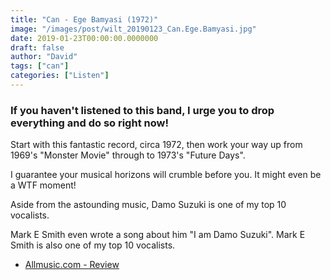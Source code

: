 ```yaml
---
title: "Can - Ege Bamyasi (1972)"
image: "/images/post/wilt_20190123_Can.Ege.Bamyasi.jpg"
date: 2019-01-23T00:00:00.0000000
draft: false
author: "David"
tags: ["can"]
categories: ["Listen"]
---
```

### If you haven't listened to this band, I urge you to drop everything and do so right now! 

 Start with this fantastic record, circa 1972, then work your way up from 1969's "Monster Movie" through to 1973's "Future Days".

 I guarantee your musical horizons will crumble before you. It might even be a WTF moment!

 Aside from the astounding music, Damo Suzuki is one of my top 10 vocalists. 

 Mark E Smith even wrote a song about him "I am Damo Suzuki". Mark E Smith is also one of my top 10 vocalists.

-  [Allmusic.com - Review](https://www.allmusic.com/album/ege-bamyasi-mw0000200400)